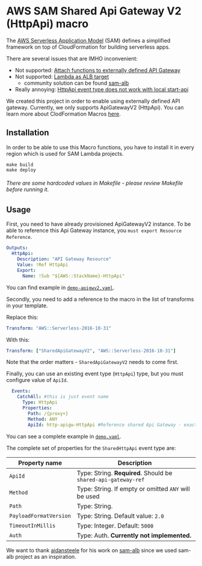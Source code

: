 # AWS SAM Shared Api Gateway V2 (HttpApi) macro

The [AWS Serverless Application Model][sam] (SAM) defines a simplified framework
on top of CloudFormation for building serverless apps.
 
There are several issues that are IMHO inconvenient:
* Not supported: [Attach functions to externally defined API Gateway][gh-issue-apgw]
* Not supported: [Lambda as ALB target][gh-issue-alb] 
    * community solution can be found [sam-alb][sam-alb]
* Really annoying: [HttpApi event type does not work with local start-api][gh-issue-start-local]

We created this project in order to enable using externally defined API gateway.
Currently, we only supports ApiGatewayV2 (HttpApi). 
You can learn more about ClodFormation Macros [here][macro].
  
## Installation
In order to be able to use this Macro functions, you have to install it in every region which is used for SAM Lambda
projects.
```shell script
make build
make deploy
```
###### There are some hardcoded values in Makefile - please review Makefile before running it.


## Usage
First, you need to have already provisioned ApiGatewayV2 instance.
To be able to reference this Api Gateway instance, you `must export Resource Reference`.
 
```yaml
Outputs:
  HttpApi:
    Description: "API Gateway Resource"
    Value: !Ref HttpApi
    Export:
      Name: !Sub "${AWS::StackName}-HttpApi"
```
You can find example in [`demo-apigwv2.yaml`](/demo-apigwv2.yaml). 

Secondly, you need to add a reference to the macro in the list of transforms in your template. 

Replace this:
```yaml
Transform: "AWS::Serverless-2016-10-31"
```

With this:
```yaml
Transform: ["SharedApiGatewayV2", "AWS::Serverless-2016-10-31"]
```

Note that the order matters - `SharedApiGatewayV2` needs to come first. 

Finally, you can use an existing event type (`HttpApi`) type, but you must configure value of `ApiId`. 

```yaml
  Events:
    CatchAll: #this is just event name
      Type: HttpApi
      Properties:
        Path: /{proxy+}
        Method: ANY
        ApiId: http-apigw-HttpApi #Reference shared Api Gateway - exact exported value from parent stack
```

You can see a complete example in [`demo.yaml`](/demo.yaml).

The complete set of properties for the `SharedHttpApi` event type are:

| Property name             | Description                                                                   |
| ------------------------- | ----------------------------------------------------------------------------- |
| `ApiId`                   | Type: String. **Required**. Should be `shared-api-gateway-ref`                |
| `Method`                  | Type: String. If empty or omitted `ANY` will be used                          |
| `Path`                    | Type: String.                                                                 |
| `PayloadFormatVersion`    | Type: String. Default value: `2.0`                                            |
| `TimeoutInMillis`         | Type: Integer. Default: `5000`                                                |
| `Auth` | Type: Auth. **Currently not implemented.**                                                       |

[sam]: https://github.com/awslabs/serverless-application-model
[gh-issue-alb]: https://github.com/awslabs/serverless-application-model/issues/721
[gh-issue-apgw]: https://github.com/awslabs/serverless-application-model/issues/149
[gh-issue-start-local]: https://github.com/awslabs/aws-sam-cli/issues/1641
[sam-alb]: https://github.com/glassechidna/sam-alb
[macro]: https://docs.aws.amazon.com/AWSCloudFormation/latest/UserGuide/template-macros.html

We want to thank [aidansteele](https://github.com/aidansteele) for his work on [sam-alb](https://github.com/glassechidna/sam-alb)
since we used sam-alb project as an inspiration.
 